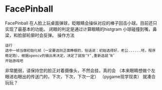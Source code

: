 # FacePinball
FacePinball
在人脸上玩桌面弹球，眨眼睛会操纵对应的棒子回击小球。目前还只实现了最基本的功能。
闭眼的判定是通过计算眼睛的histgram
小球碰撞到嘴，鼻梁，和脸部轮廓时会反弹。
操作方法

    运行
    选中一帧当做初始化帧（一定要选则正面睁眼的，俗话说：初始选得好，老公......呸，程序稳定跑），根据opencv的输出来决定，决定了就按‘Y’,重新选就‘N’
    开始游戏吧

非常脆弱，请保持您的脸正对着摄像头，不然会挂，真的会
（本来眼睛想做个左眼进右眼出的传送门的，下次，下次，下次一定）
（pygame现学现卖）
就凑合玩玩？
